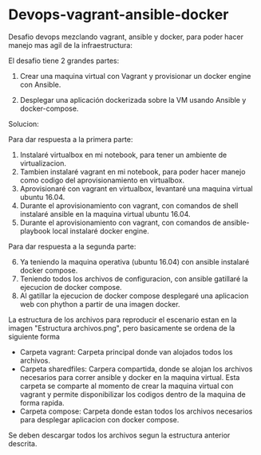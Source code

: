 # Devops-vagrant-ansible-docker
Desafio devops mezclando vagrant, ansible y docker, para poder hacer manejo mas agil de la infraestructura:

El desafio tiene 2 grandes partes:

1) Crear una maquina virtual con Vagrant y provisionar un docker engine con Ansible.
 
2) Desplegar una aplicación dockerizada sobre la VM usando Ansible y docker-compose.

Solucion:

Para dar respuesta a la primera parte:
1) Instalaré virtualbox en mi notebook, para tener un ambiente de virtualizacion.
2) Tambien instalaré vagrant en mi notebook, para poder hacer manejo como codigo del aprovisionamiento en virtualbox.
3) Aprovisionaré con vagrant en virtualbox, levantaré una maquina virtual ubuntu 16.04.
4) Durante el aprovisionamiento con vagrant, con comandos de shell instalaré ansible en la maquina virtual ubuntu 16.04.
5) Durante el aprovisionamiento con vagrant, con comandos de ansible-playbook local instalaré docker engine.

Para dar respuesta a la segunda parte:

6) Ya teniendo la maquina operativa (ubuntu 16.04) con ansible instalaré docker compose.
7) Teniendo todos los archivos de configuracion, con ansible gatillaré la ejecucion de docker compose.
8) Al gatillar la ejecucion de docker compose desplegaré una aplicacion web con phython a partir de una imagen docker.

La estructura de los archivos para reproducir el escenario estan en la imagen "Estructura archivos.png", pero basicamente se ordena de la siguiente forma
- Carpeta vagrant: Carpeta principal donde van alojados todos los archivos.
- Carpeta sharedfiles: Carpera compartida, donde se alojan los archivos necesarios para correr ansible y docker en la maquina virtual. Esta carpeta se comparte al momento de crear la maquina virtual con vagrant y permite disponibilizar los codigos dentro de la maquina de forma rapida.
- Carpeta compose: Carpeta donde estan todos los archivos necesarios para desplegar aplicacion con docker compose.

Se deben descargar todos los archivos segun la estructura anterior descrita. 
 

